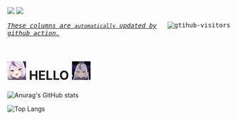 <!---
- 👋 Hi, I’m @woixioute21
- 👀 I’m interested in ...
- 🌱 I’m currently learning ...
- 💞️ I’m looking to collaborate on ...
- 📫 How to reach me ...
--->

![](https://visitor-badge.glitch.me/badge?page_id=woixioute21.readme)
![](http://antzuhl.cn:4000/get/@woixioute21.readme)

<div>
    <kbd align="center" valign="center">
        <a href="https://github.com/Charmve/computer-vision-in-action">
            <img align="right" src="https://komarev.com/ghpvc/?username=woixioute21&label=Visitors&color=red&style=flat&logo=github" alt="gtihub-visitors" />
        </a>
        <u><i>These columns are <code>automatically</code> updated by <a hrerf="https://github.com/features/actions">github action</a>.</i></u> &ensp;&emsp;&nbsp;&nbsp;&nbsp;&nbsp;&nbsp;&nbsp;&nbsp;&nbsp;&nbsp;&nbsp;&nbsp;&nbsp;&nbsp;&nbsp;&nbsp;&nbsp;&nbsp;&nbsp;&nbsp;&nbsp;&nbsp;&nbsp;&nbsp;&nbsp;&nbsp;&nbsp;&nbsp;&nbsp;&nbsp;&nbsp;&nbsp;&nbsp;&nbsp;&nbsp;&nbsp;&nbsp;&nbsp;&nbsp;&nbsp;&nbsp;&nbsp;&nbsp;&nbsp;&nbsp;&nbsp;&nbsp;
    </kbd>
</div>

<h1><img src="src/assert/laplus_wink.gif" alt="Hi" width="42" /> HELLO <img src="src/assert/laplus.gif" alt="Hi" width="42" /></h1>

![Anurag's GitHub stats](https://github-readme-stats.vercel.app/api?username=woixioute21&show_icons=true&theme=shadow_blue&rank_icon=github)

![Top Langs](https://github-readme-stats.vercel.app/api/top-langs/?username=woixioute21\&layout=compact)

<!---
![Customized Card](https://github-readme-stats.vercel.app/api/pin?username=woixioute21\&repo=github-readme-stats\&title_color=fff\&icon_color=f9f9f9\&text_color=9f9f9f\&bg_color=151515)


# linux卡片
[![](https://img.shields.io/badge/OS-Arch%20Linux-33aadd?style=flat-square&logo=arch-linux&logoColor=ffffff)](https://www.archlinux.org/)
# mac卡片
[![](https://img.shields.io/badge/macOS-Hackintosh-292e33?style=flat-square&logo=apple&logoColor=ffffff)](https://www.tonymacx86.com/)

# 手机设备
[![](https://img.shields.io/badge/Honor-V30-f5010c?style=flat-square&logo=huawei&logoColor=ffffff)](https://www.apple.com/)

# 程序语言
[![](https://img.shields.io/badge/-Java-007396?style=flat-square&logo=java&logoColor=ffffff)](https://reactjs.org/)

# 游戏
![](https://img.shields.io/badge/-Nintendo%20Switch-e60012?style=flat-square&logo=nintendo%20switch&logoColor=ffffff)
[![](https://img.shields.io/badge/Steam-171a21?style=flat-square&logo=steam&logoColor=ffffff)](https://steamcommunity.com/id/antzuhl)

--->




